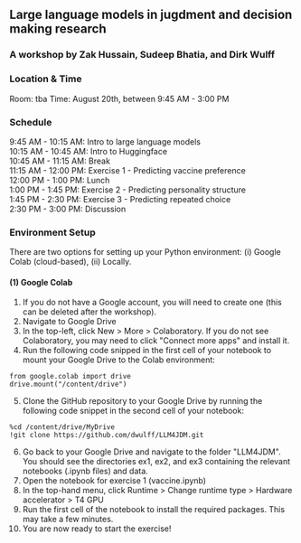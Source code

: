 ## Large language models in jugdment and decision making research
### A workshop by Zak Hussain, Sudeep Bhatia, and Dirk Wulff


### Location & Time
Room: tba
Time: August 20th, between 9:45 AM - 3:00 PM

### Schedule
9:45 AM - 10:15 AM: Intro to large language models<br>
10:15 AM - 10:45 AM: Intro to Huggingface<br>
10:45 AM - 11:15 AM: Break<br>
11:15 AM - 12:00 PM: Exercise 1 - Predicting vaccine preference<br>
12:00 PM - 1:00 PM: Lunch<br>
1:00 PM - 1:45 PM: Exercise 2 - Predicting personality structure<br>
1:45 PM - 2:30 PM: Exercise 3 - Predicting repeated choice<br>
2:30 PM - 3:00 PM: Discussion<br>

### Environment Setup
There are two options for setting up your Python environment: (i) Google Colab (cloud-based), (ii) Locally.

#### (1) Google Colab
1. If you do not have a Google account, you will need to create one (this can be deleted after the workshop).
2. Navigate to Google Drive 
3. In the top-left, click New > More > Colaboratory. If you do not see Colaboratory, you may need to click "Connect more apps" and install it.
4. Run the following code snipped in the first cell of your notebook to mount your Google Drive to the Colab environment:
```
from google.colab import drive
drive.mount("/content/drive")
```
5. Clone the GitHub repository to your Google Drive by running the following code snippet in the second cell of your notebook:
```
%cd /content/drive/MyDrive
!git clone https://github.com/dwulff/LLM4JDM.git
```
6. Go back to your Google Drive and navigate to the folder "LLM4JDM". You should see the directories ex1, ex2, and ex3 containing the relevant notebooks (.ipynb files) and data.
7. Open the notebook for exercise 1 (vaccine.ipynb)
8. In the top-hand menu, click Runtime > Change runtime type > Hardware accelerator > T4 GPU
9. Run the first cell of the notebook to install the required packages. This may take a few minutes. 
10. You are now ready to start the exercise!



